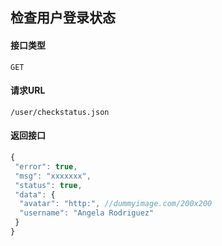 ## 检查用户登录状态
#### 接口类型
	GET
#### 请求URL
	/user/checkstatus.json
#### 返回接口
```js
{
 "error": true,
 "msg": "xxxxxxx",
 "status": true,
 "data": {
  "avatar": "http:", //dummyimage.com/200x200
  "username": "Angela Rodriguez"
 }
}
```